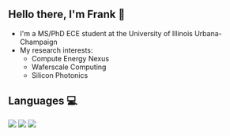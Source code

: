 ## Hello there, I'm Frank :wave:
- I'm a MS/PhD ECE student at the University of Illinois Urbana-Champaign
- My research interests:
  - Compute Energy Nexus
  - Waferscale Computing
  - Silicon Photonics

## Languages :computer:
<img src="https://img.shields.io/badge/%20-C-orange?style=flat-square&logo=C"/> <img src="https://img.shields.io/badge/%20-RUST-orange?style=flat-square&logo=rust"/> <img src="https://img.shields.io/badge/%20-Python-orange?style=flat-square&logo=Python"/> 
